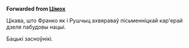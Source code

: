 **Forwarded from [Цімох](https://t.me/sumyc1)**

Цікава, што Франко як і Рушчыц ахвяраваў пісьменніцкай кар'ерай дзеля пабудовы нацыі.

Бацькі засноўнікі.